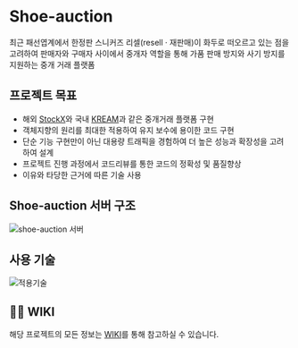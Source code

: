 # Shoe-auction

최근 패선엽계에서 한정판 스니커즈 리셀(resell · 재판매)이 화두로 떠오르고 있는 점을 고려하여 판매자와 구매자 사이에서 중개자 역할을 통해 가품 판매 방지와 사기 방지를 지원하는 중개 거래 플랫폼



## 프로젝트 목표

- 해외 [StockX](https://stockx.com/)와 국내 [KREAM](https://kream.co.kr/)과 같은 중개거래 플랫폼 구현
- 객체지향의 원리를 최대한 적용하여 유지 보수에 용이한 코드 구현
- 단순 기능 구현만이 아닌 대용량 트래픽을 경험하여 더 높은 성능과 확장성을 고려하여 설계
- 프로젝트 진행 과정에서 코드리뷰를 통한 코드의 정확성 및 품질향상
- 이유와 타당한 근거에 따른 기술 사용

## Shoe-auction 서버 구조
![shoe-auction 서버](https://user-images.githubusercontent.com/39195377/117577150-94010a80-b123-11eb-96bf-5d9ebd199d2b.PNG)  


## 사용 기술
![적용기술](https://user-images.githubusercontent.com/39195377/111874691-b4410280-89d9-11eb-80b3-aaa96dc94cfa.PNG)

## 🧚‍♀️ WIKI
해당 프로젝트의 모든 정보는 [WIKI](https://github.com/f-lab-edu/shoe-auction/wiki)를 통해 참고하실 수 있습니다. 
